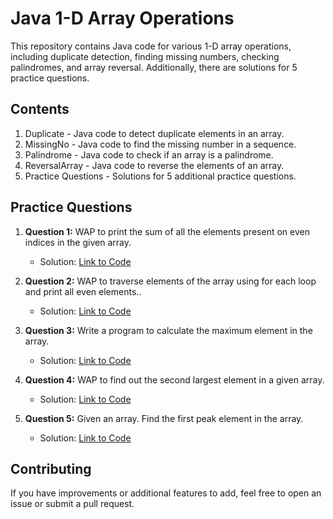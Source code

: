 # Java 1-D Array Operations

This repository contains Java code for various 1-D array operations, including duplicate detection, finding missing numbers, checking palindromes, and array reversal. Additionally, there are solutions for 5 practice questions.

## Contents

1. Duplicate - Java code to detect duplicate elements in an array.
2. MissingNo - Java code to find the missing number in a sequence.
3. Palindrome - Java code to check if an array is a palindrome.
4. ReversalArray - Java code to reverse the elements of an array.
5. Practice Questions - Solutions for 5 additional practice questions.


## Practice Questions

1. **Question 1:** WAP to print the sum of all the elements present on even indices in the given array.
   - Solution: [Link to Code](https://github.com/adityaprajapati10/DSA-Java/blob/main/1-D%20ARRAY/Ques01.java)

2. **Question 2:** WAP to traverse elements of the array using for each loop and print all even elements..
   - Solution: [Link to Code](https://github.com/adityaprajapati10/DSA-Java/blob/main/1-D%20ARRAY/Ques02.java)

3. **Question 3:** Write a program to calculate the maximum element in the array.
   - Solution: [Link to Code](https://github.com/adityaprajapati10/DSA-Java/blob/main/1-D%20ARRAY/Ques03.java)

4. **Question 4:** WAP to find out the second largest element in a given array.
   - Solution: [Link to Code](https://github.com/adityaprajapati10/DSA-Java/blob/main/1-D%20ARRAY/Ques04.java)

5. **Question 5:** Given an array. Find the first peak element in the array.
   - Solution: [Link to Code](https://github.com/adityaprajapati10/DSA-Java/blob/main/1-D%20ARRAY/Ques05.java)

## Contributing

If you have improvements or additional features to add, feel free to open an issue or submit a pull request.

